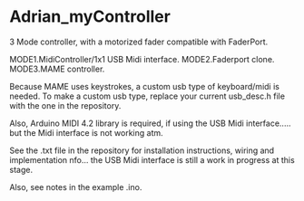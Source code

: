 # Adrian_myController

3 Mode controller, with a motorized fader compatible with FaderPort. 

MODE1.MidiController/1x1 USB Midi interface. 
MODE2.Faderport clone. 
MODE3.MAME controller. 

Because MAME uses keystrokes, a custom usb type of keyboard/midi is needed. To make a custom usb type, replace your current usb_desc.h file with the one in the repository.

Also, Arduino MIDI 4.2 library is required, if using the USB Midi interface..... but the Midi interface is not working atm.

See the .txt file in the repository for installation instructions, wiring and implementation nfo… the USB Midi interface is still a work in progress at this stage.

Also, see notes in the example .ino.






